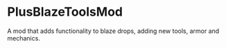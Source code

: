 # PlusBlazeToolsMod
A mod that adds functionality to blaze drops, adding new tools, armor and mechanics.
